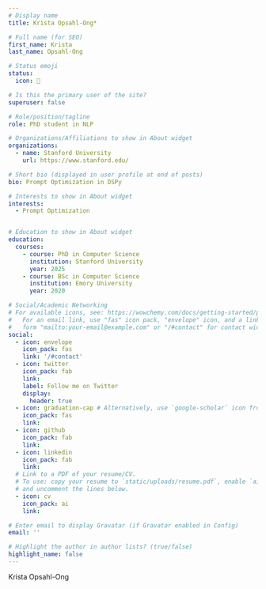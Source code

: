 ```yaml
---
# Display name
title: Krista Opsahl-Ong*

# Full name (for SEO)
first_name: Krista
last_name: Opsahl-Ong

# Status emoji
status:
  icon: 👾

# Is this the primary user of the site?
superuser: false

# Role/position/tagline
role: PhD student in NLP

# Organizations/Affiliations to show in About widget
organizations:
  - name: Stanford University
    url: https://www.stanford.edu/

# Short bio (displayed in user profile at end of posts)
bio: Prompt Optimization in DSPy

# Interests to show in About widget
interests:
  - Prompt Optimization


# Education to show in About widget
education:
  courses:
    - course: PhD in Computer Science
      institution: Stanford University
      year: 2025
    - course: BSc in Computer Science 
      institution: Emory University
      year: 2020

# Social/Academic Networking
# For available icons, see: https://wowchemy.com/docs/getting-started/page-builder/#icons
#   For an email link, use "fas" icon pack, "envelope" icon, and a link in the
#   form "mailto:your-email@example.com" or "/#contact" for contact widget.
social:
  - icon: envelope
    icon_pack: fas
    link: '/#contact'
  - icon: twitter
    icon_pack: fab
    link: 
    label: Follow me on Twitter
    display:
      header: true
  - icon: graduation-cap # Alternatively, use `google-scholar` icon from `ai` icon pack
    icon_pack: fas
    link: 
  - icon: github
    icon_pack: fab
    link: 
  - icon: linkedin
    icon_pack: fab
    link: 
  # Link to a PDF of your resume/CV.
  # To use: copy your resume to `static/uploads/resume.pdf`, enable `ai` icons in `params.yaml`,
  # and uncomment the lines below.
  - icon: cv
    icon_pack: ai
    link: 

# Enter email to display Gravatar (if Gravatar enabled in Config)
email: ''

# Highlight the author in author lists? (true/false)
highlight_name: false
---
```


Krista Opsahl-Ong